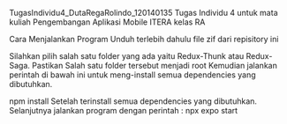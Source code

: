 TugasIndividu4_DutaRegaRolindo_120140135
Tugas Individu 4 untuk mata kuliah Pengembangan Aplikasi Mobile ITERA kelas RA

Cara Menjalankan Program
Unduh terlebih dahulu file zif dari repisitory ini

Silahkan pilih salah satu folder yang ada yaitu Redux-Thunk atau Redux-Saga. Pastikan Salah satu folder tersebut menjadi root Kemudian jalankan perintah di bawah ini untuk meng-install semua dependencies yang dibutuhkan.

npm install
Setelah terinstall semua dependencies yang dibutuhkan. Selanjutnya jalankan program dengan perintah :
npx expo start